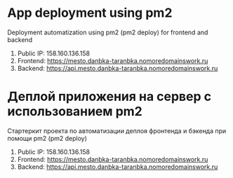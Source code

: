 # App deployment using pm2

Deployment automatization using pm2 (pm2 deploy) for frontend and backend

1) Public IP: 158.160.136.158
2) Frontend: https://mesto.danbka-taranbka.nomoredomainswork.ru
3) Backend: https://api.mesto.danbka-taranbka.nomoredomainswork.ru

# Деплой приложения на сервер с использованием pm2

Стартеркит проекта по автоматизации деплоя фронтенда и бэкенда при помощи pm2 (pm2 deploy)

1) Public IP: 158.160.136.158
2) Frontend: https://mesto.danbka-taranbka.nomoredomainswork.ru
3) Backend: https://api.mesto.danbka-taranbka.nomoredomainswork.ru
